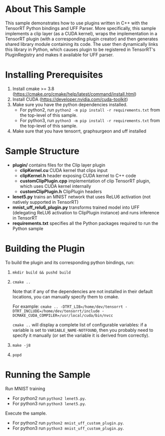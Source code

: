 # About This Sample
This sample demonstrates how to use plugins written in C++ with the TensorRT
Python bindings and UFF Parser. More specifically, this sample implements
a clip layer (as a CUDA kernel), wraps the implementation in a TensorRT plugin
(with a corresponding plugin creator) and then generates shared library module
containing its code. The user then dynamically links this library in Python,
which causes plugin to be registered in TensorRT's PluginRegistry and
makes it available for UFF parser.

# Installing Prerequisites
1. Install cmake >= 3.8 (https://cmake.org/cmake/help/latest/command/install.html)
2. Install CUDA (https://developer.nvidia.com/cuda-toolkit)
3. Make sure you have the python dependencies installed.
    - For python2, run `python2 -m pip install -r requirements.txt` from the top-level of this sample.
    - For python3, run `python3 -m pip install -r requirements.txt` from the top-level of this sample.
4. Make sure that you have tensorrt, graphsurgeon and uff installed

# Sample Structure
- **plugin/** contains files for the Clip layer plugin
    - **clipKernel.cu** CUDA kernel that clips input
    - **clipKernel.h** header exposing CUDA kernel to C++ code
    - **customClipPlugin.cpp** implementation of clip TensorRT plugin, which
    uses CUDA kernel internally
    - **customClipPlugin.h** ClipPlugin headers
- **lenet5.py** trains an MNIST network that uses ReLU6 activation
(not natively supported in TensorRT)
- **mnist_uff_relu6_plugin.py** transforms trained model into UFF (delegating
ReLU6 activation to ClipPlugin instance) and runs inference in TensorRT
- **requirements.txt** specifies all the Python packages required to run the
Python sample

# Building the Plugin
To build the plugin and its corresponding python bindings, run:
1. `mkdir build && pushd build`
2. `cmake ..`

    Note that if any of the dependencies are not installed in their default
    locations, you can manually specify them to cmake.

    For example:
    `cmake .. -DTRT_LIB=/home/dev/tensorrt -DTRT_INCLUDE=/home/dev/tensorrt/include -DCMAKE_CUDA_COMPILER=/usr/local/cuda/bin/nvcc`

    `cmake ..` will display a complete list of configurable variables:
    if a variable is set to `VARIABLE_NAME-NOTFOUND`, then you probably
    need to specify it manually (or set the variable it is derived from
    correctly).

3. `make -j8`
4. `popd`

# Running the Sample

Run MNIST training
- For python2 run `python2 lenet5.py`.
- For python3 run `python3 lenet5.py`.

Execute the sample.
- For python2 run `python2 mnist_uff_custom_plugin.py`.
- For python3 run `python3 mnist_uff_custom_plugin.py`.
